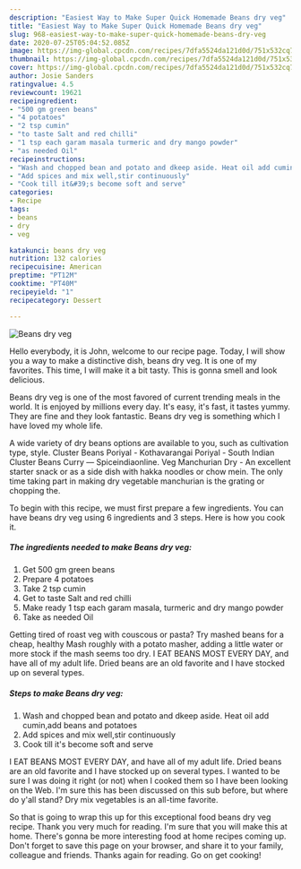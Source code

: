 ```yaml
---
description: "Easiest Way to Make Super Quick Homemade Beans dry veg"
title: "Easiest Way to Make Super Quick Homemade Beans dry veg"
slug: 968-easiest-way-to-make-super-quick-homemade-beans-dry-veg
date: 2020-07-25T05:04:52.085Z
image: https://img-global.cpcdn.com/recipes/7dfa5524da121d0d/751x532cq70/beans-dry-veg-recipe-main-photo.jpg
thumbnail: https://img-global.cpcdn.com/recipes/7dfa5524da121d0d/751x532cq70/beans-dry-veg-recipe-main-photo.jpg
cover: https://img-global.cpcdn.com/recipes/7dfa5524da121d0d/751x532cq70/beans-dry-veg-recipe-main-photo.jpg
author: Josie Sanders
ratingvalue: 4.5
reviewcount: 19621
recipeingredient:
- "500 gm green beans"
- "4 potatoes"
- "2 tsp cumin"
- "to taste Salt and red chilli"
- "1 tsp each garam masala turmeric and dry mango powder"
- "as needed Oil"
recipeinstructions:
- "Wash and chopped bean and potato and dkeep aside. Heat oil add cumin,add beans and potatoes"
- "Add spices and mix well,stir continuously"
- "Cook till it&#39;s become soft and serve"
categories:
- Recipe
tags:
- beans
- dry
- veg

katakunci: beans dry veg 
nutrition: 132 calories
recipecuisine: American
preptime: "PT12M"
cooktime: "PT40M"
recipeyield: "1"
recipecategory: Dessert

---
```



![Beans dry veg](https://img-global.cpcdn.com/recipes/7dfa5524da121d0d/751x532cq70/beans-dry-veg-recipe-main-photo.jpg)

Hello everybody, it is John, welcome to our recipe page. Today, I will show you a way to make a distinctive dish, beans dry veg. It is one of my favorites. This time, I will make it a bit tasty. This is gonna smell and look delicious.

Beans dry veg is one of the most favored of current trending meals in the world. It is enjoyed by millions every day. It's easy, it's fast, it tastes yummy. They are fine and they look fantastic. Beans dry veg is something which I have loved my whole life.

A wide variety of dry beans options are available to you, such as cultivation type, style. Cluster Beans Poriyal - Kothavarangai Poriyal - South Indian Cluster Beans Curry — Spiceindiaonline. Veg Manchurian Dry - An excellent starter snack or as a side dish with hakka noodles or chow mein. The only time taking part in making dry vegetable manchurian is the grating or chopping the.


To begin with this recipe, we must first prepare a few ingredients. You can have beans dry veg using 6 ingredients and 3 steps. Here is how you cook it.

<!--inarticleads1-->

##### The ingredients needed to make Beans dry veg:

1. Get 500 gm green beans
1. Prepare 4 potatoes
1. Take 2 tsp cumin
1. Get to taste Salt and red chilli
1. Make ready 1 tsp each garam masala, turmeric and dry mango powder
1. Take as needed Oil


Getting tired of roast veg with couscous or pasta? Try mashed beans for a cheap, healthy Mash roughly with a potato masher, adding a little water or more stock if the mash seems too dry. I EAT BEANS MOST EVERY DAY, and have all of my adult life. Dried beans are an old favorite and I have stocked up on several types. 

<!--inarticleads2-->

##### Steps to make Beans dry veg:

1. Wash and chopped bean and potato and dkeep aside. Heat oil add cumin,add beans and potatoes
1. Add spices and mix well,stir continuously
1. Cook till it&#39;s become soft and serve


I EAT BEANS MOST EVERY DAY, and have all of my adult life. Dried beans are an old favorite and I have stocked up on several types. I wanted to be sure I was doing it right (or not) when I cooked them so I have been looking on the Web. I&#39;m sure this has been discussed on this sub before, but where do y&#39;all stand? Dry mix vegetables is an all-time favorite. 

So that is going to wrap this up for this exceptional food beans dry veg recipe. Thank you very much for reading. I'm sure that you will make this at home. There's gonna be more interesting food at home recipes coming up. Don't forget to save this page on your browser, and share it to your family, colleague and friends. Thanks again for reading. Go on get cooking!
